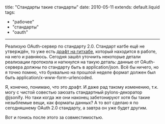 title: "Стандарты такие стандарты"
date: 2010-05-11
extends: default.liquid
tags:
  - "рабочее"
  - "стандарты"
  - "oauth"
---
Реализую OAuth-сервер по стандарту 2.0. Стандарт кагбе ещё не утверждён, то уже есть [драфт на гитхабе](http://github.com/theRazorBlade/draft-ietf-oauth), который находится в работе, на него и равняюсь. Сегодня зашёл уточнить некоторые детали реализации протокола и наткнулся на такую деталь: данные от OAuth-сервера должны по стандарту быть в application/json. Всё бы ничего, но я точно помню, что буквально на прошлой неделе формат должен был быть application/x-www-form-urlencoded.

Я, конечно, понимаю, что это драфт. И даже рад такому изменению, т.к. могу с чистой совестью заюзать стандартный pylons-декоратор @jsonify. Но таки когда же они наконец забетонируют хотя бы такие незыблемые вещи, как форматы данных? А то вот сделаю я по сегодняшнему OAuth 2.0 стандарту, а завтра он уже будет другим.

Вот и гонись после этого за совместимостью.
